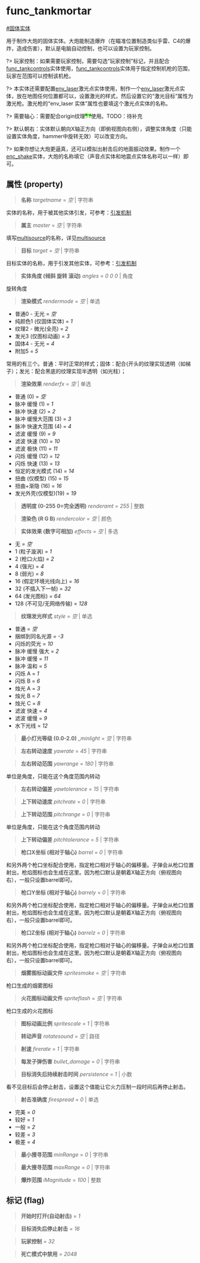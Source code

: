 # func_tankmortar
[#固体实体](wiki/solid_entity)

用于制作大炮的固体实体。大炮能制造爆炸（在瞄准位置制造类似手雷、C4的爆炸，造成伤害），默认是电脑自动控制，也可以设置为玩家控制。

?> 玩家控制：如果需要玩家控制，需要勾选“玩家控制”标记，并且配合[func_tankcontrols](wiki/entity/func_tankcontrols)实体使用，[func_tankcontrols](wiki/entity/func_tankcontrols)实体用于指定控制机枪的范围，玩家在范围可以控制该机枪。

?> 本实体还需要配置[env_laser](wiki/entity/env_laser)激光点实体使用，制作一个[env_laser](wiki/entity/env_laser)激光点实体，放在地图任何位置都可以，设置激光的样式，然后设置它的“激光目标”属性为激光枪。激光枪的“env_laser 实体”属性也要填这个激光点实体的名称。

?> 需要轴心：需要配合origin纹理![origin](../../images/tex_origin.png)使用。TODO：待补充

?> 默认朝右：实体默认朝向X轴正方向（即俯视图向右侧），调整实体角度（只能设置实体角度，hammer中旋转无效）可以改变方向。

?> 如果你想让大炮更逼真，还可以模拟出射击后的地面振动效果。制作一个[enc_shake](wiki/entity/enc_shake)实体，大炮的名称填它（声音点实体和地震点实体名称可以一样）即可。

## 属性 (property)
> **名称** *targetname* = *空* | 字符串

实体的名称，用于被其他实体引发，可参考：[引发机制](wiki/trigger)

> **属主** *master* = *空* | 字符串

填写[multisource](wiki/entity/multisource)的名称，详见[multisource](wiki/entity/multisource)

> **目标** *target* = *空* | 字符串

目标实体的名称，用于引发其他实体，可参考：[引发机制](wiki/trigger)

> **实体角度 (倾斜 旋转 滚动)** *angles* = *0 0 0* | 角度

旋转角度

> **渲染模式** *rendermode* = *空* | 单选

- 普通0 - 无光 = *空*
- 纯颜色1 (仅固体实体) = *1*
- 纹理2 - 微光(全亮) = *2*
- 发光3 (仅图标动画) = *3*
- 固体4 - 无光 = *4*
- 附加5 = *5*

常用的有三个。普通：平时正常的样式；固体：配合{开头的纹理实现透明（如梯子）；发光：配合黑底的纹理实现半透明（如光柱）；

> **渲染效果** *renderfx* = *空* | 单选

- 普通 (0) = *空*
- 脉冲 缓慢 (1) = *1*
- 脉冲 快速 (2) = *2*
- 脉冲 缓慢大范围 (3) = *3*
- 脉冲 快速大范围 (4) = *4*
- 滤波 缓慢 (9) = *9*
- 滤波 快速 (10) = *10*
- 滤波 极快 (11) = *11*
- 闪烁 缓慢 (12) = *12*
- 闪烁 快速 (13) = *13*
- 恒定的发光模式 (14) = *14*
- 扭曲 (仅模型) (15) = *15*
- 扭曲+渐隐 (16) = *16*
- 发光外壳(仅模型)(19) = *19*

> **透明度 (0-255 0=完全透明)** *renderamt* = *255* | 整数

> **渲染色 (R G B)** *rendercolor* = *空* | 颜色

> **实体效果 (数字可相加)** *effects* = *空* | 多选

- 无 = *空*
- 1 (粒子漩涡) = *1*
- 2 (枪口火焰) = *2*
- 4 (强光) = *4*
- 8 (弱光) = *8*
- 16 (假定环境光线向上) = *16*
- 32 (不插入下一帧) = *32*
- 64 (发光图标) = *64*
- 128 (不可见/无网络传输) = *128*

> **纹理发光样式** *style* = *空* | 单选

- 普通 = *空*
- 捆绑到同名光源 = *-3*
- 闪烁的荧光 = *10*
- 脉冲 缓慢 强大 = *2*
- 脉冲 缓慢 = *11*
- 脉冲 温和 = *5*
- 闪烁 A = *1*
- 闪烁 B = *6*
- 烛光 A = *3*
- 烛光 B = *7*
- 烛光 C = *8*
- 滤波 快速 = *4*
- 滤波 缓慢 = *9*
- 水下光线 = *12*

> **最小灯光等级 (0.0-2.0)** *_minlight* = *空* | 字符串

> **左右转动速度** *yawrate* = *45* | 字符串

> **左右转动范围** *yawrange* = *180* | 字符串

单位是角度，只能在这个角度范围内转动

> **左右转动偏差** *yawtolerance* = *15* | 字符串

> **上下转动速度** *pitchrate* = *0* | 字符串

> **上下转动范围** *pitchrange* = *0* | 字符串

单位是角度，只能在这个角度范围内转动

> **上下转动偏差** *pitchtolerance* = *5* | 字符串

> **枪口X坐标 (相对于轴心)** *barrel* = *0* | 字符串

和另外两个枪口坐标配合使用，指定枪口相对于轴心的偏移量。子弹会从枪口位置射出，枪焰图标也会生成在这里。因为枪口默认是朝着X轴正方向（俯视图向右），一般只设置barrel即可。

> **枪口Y坐标 (相对于轴心)** *barrely* = *0* | 字符串

和另外两个枪口坐标配合使用，指定枪口相对于轴心的偏移量。子弹会从枪口位置射出，枪焰图标也会生成在这里。因为枪口默认是朝着X轴正方向（俯视图向右），一般只设置barrel即可。

> **枪口Z坐标 (相对于轴心)** *barrelz* = *0* | 字符串

和另外两个枪口坐标配合使用，指定枪口相对于轴心的偏移量。子弹会从枪口位置射出，枪焰图标也会生成在这里。因为枪口默认是朝着X轴正方向（俯视图向右），一般只设置barrel即可。

> **烟雾图标动画文件** *spritesmoke* = *空* | 字符串

枪口生成的烟雾图标

> **火花图标动画文件** *spriteflash* = *空* | 字符串

枪口生成的火花图标

> **图标动画比例** *spritescale* = *1* | 字符串

> **转动声音** *rotatesound* = *空* | 路径

> **射速** *firerate* = *1* | 字符串

> **每发子弹伤害** *bullet_damage* = *0* | 字符串

> **目标消失后持续射击时间** *persistence* = *1* | 小数

看不见目标后会停止射击，设置这个值能让它火力压制一段时间后再停止射击。

> **射击准确度** *firespread* = *0* | 单选

- 完美 = *0*
- 较好 = *1*
- 一般 = *2*
- 较差 = *3*
- 极差 = *4*

> **最小搜寻范围** *minRange* = *0* | 字符串

> **最大搜寻范围** *maxRange* = *0* | 字符串

> **爆炸范围** *iMagnitude* = *100* | 整数

## 标记 (flag)
> **开始时打开(自动射击)** *= 1*

> **目标消失后停止射击** *= 16*

> **玩家控制** *= 32*

> **死亡模式中禁用** *= 2048*

